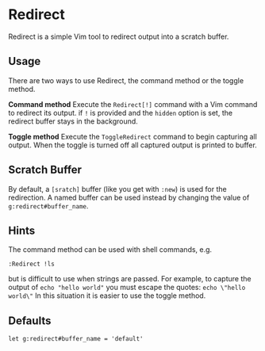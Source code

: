 # Redirect
Redirect is a simple Vim tool to redirect output into a scratch buffer.

## Usage
There are two ways to use Redirect, the command method or the toggle method.

**Command method**
Execute the `Redirect[!]` command with a Vim command to redirect its output. if
`!` is provided and the `hidden` option is set, the redirect buffer stays in the
background.

**Toggle method**
Execute the `ToggleRedirect` command to begin capturing all output. When the
toggle is turned off all captured output is printed to buffer.

## Scratch Buffer
By default, a `[sratch]` buffer (like you get with `:new`) is used for the
redirection. A named buffer can be used instead by changing the value of
`g:redirect#buffer_name`.

## Hints
The command method can be used with shell commands, e.g.
```
:Redirect !ls
```
but is difficult to use when strings are passed. For example, to capture
the output of `echo "hello world"` you must escape the quotes: `echo \"hello
world\"` In this situation it is easier to use the toggle method.

## Defaults
```
let g:redirect#buffer_name = 'default'
```
